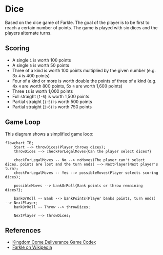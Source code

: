 # Dice
Based on the dice game of Farkle. The goal of the player is to be first to reach a certain number of points. The game is played with six dices and the players alternate turns.

## Scoring
- A single `1` is worth 100 points
- A single `5` is worth 50 points
- Three of a kind is worth 100 points multiplied by the given number (e.g. 3x `4` is 400 points)
- Four of a kind or more is worth double the points of three of a kind (e.g. 4x `4` are worth 800 points, 5x `4` are worth 1,600 points)
- Three `1`s is worth 1,000 points
- Full straight (`1`-`6`) is worth 1,500 points
- Partial straight (`1`-`5`) is worth 500 points
- Partial straight (`2`-`6`) is worth 750 points

## Game Loop
This diagram shows a simplified game loop:
```mermaid
flowchart TB;
    Start --> throwDices(Player throws dices);
    throwDices --> checkForLegalMoves{Can the player select dices?}
    
    checkForLegalMoves -- No --> noMoves(The player can't select dices, points are lost and the turn ends) --> NextPlayer(Next player's turn);
    checkForLegalMoves -- Yes --> possibleMoves(Player selects scoring dices);
    
    possibleMoves --> bankOrRoll{Bank points or throw remaining dices?};
    
    bankOrRoll -- Bank --> bankPoints(Player banks points, turn ends) --> NextPlayer;
    bankOrRoll -- Throw --> throwDices;
    
    NextPlayer --> throwDices;

```
## References
- [Kingdom Come Deliverance Game Codex](https://kingdomcomecodex.github.io/?entry=ui_tutorial_name_dice)
- [Farkle on Wikipedia](https://en.wikipedia.org/wiki/Farkle)